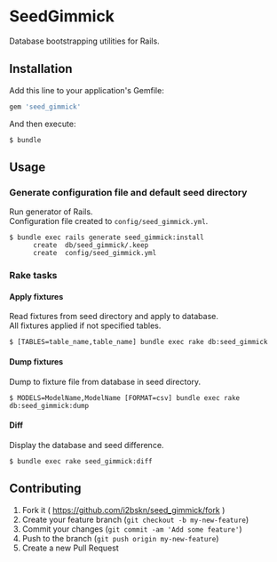 # SeedGimmick

Database bootstrapping utilities for Rails.

## Installation

Add this line to your application's Gemfile:

```ruby
gem 'seed_gimmick'
```

And then execute:

    $ bundle

## Usage

### Generate configuration file and default seed directory

Run generator of Rails.  
Configuration file created to `config/seed_gimmick.yml`.

```
$ bundle exec rails generate seed_gimmick:install
      create  db/seed_gimmick/.keep
      create  config/seed_gimmick.yml
```

### Rake tasks

#### Apply fixtures

Read fixtures from seed directory and apply to database.  
All fixtures applied if not specified tables.

```
$ [TABLES=table_name,table_name] bundle exec rake db:seed_gimmick
```

#### Dump fixtures

Dump to fixture file from database in seed directory.

```
$ MODELS=ModelName,ModelName [FORMAT=csv] bundle exec rake db:seed_gimmick:dump
```

#### Diff

Display the database and seed difference.

```
$ bundle exec rake seed_gimmick:diff
```

## Contributing

1. Fork it ( https://github.com/i2bskn/seed_gimmick/fork )
2. Create your feature branch (`git checkout -b my-new-feature`)
3. Commit your changes (`git commit -am 'Add some feature'`)
4. Push to the branch (`git push origin my-new-feature`)
5. Create a new Pull Request
